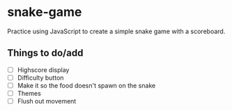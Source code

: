 # snake-game
Practice using JavaScript to create a simple snake game with a scoreboard.
## Things to do/add
- [ ] Highscore display
- [ ] Difficulty button
- [ ] Make it so the food doesn't spawn on the snake
- [ ] Themes
- [ ] Flush out movement